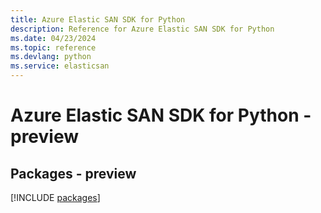 ```yaml
---
title: Azure Elastic SAN SDK for Python
description: Reference for Azure Elastic SAN SDK for Python
ms.date: 04/23/2024
ms.topic: reference
ms.devlang: python
ms.service: elasticsan
---
```

# Azure Elastic SAN SDK for Python - preview
## Packages - preview
[!INCLUDE [packages](elastic-san-index.md)]